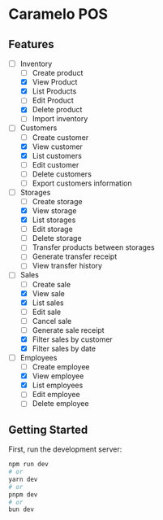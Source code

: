 # Caramelo POS

## Features

- [ ] Inventory
  - [ ] Create product
  - [x] View Product
  - [x] List Products
  - [ ] Edit Product
  - [x] Delete product
  - [ ] Import inventory
- [ ] Customers
  - [ ] Create customer
  - [x] View customer
  - [x] List customers
  - [ ] Edit customer
  - [ ] Delete customers
  - [ ] Export customers information
- [ ] Storages
  - [ ] Create storage
  - [x] View storage
  - [x] List storages
  - [ ] Edit storage
  - [ ] Delete storage
  - [ ] Transfer products between storages
  - [ ] Generate transfer receipt
  - [ ] View transfer history
- [ ] Sales
  - [ ] Create sale
  - [x] View sale
  - [x] List sales
  - [ ] Edit sale
  - [ ] Cancel sale
  - [ ] Generate sale receipt
  - [x] Filter sales by customer
  - [x] Filter sales by date
- [ ] Employees
  - [ ] Create employee
  - [x] View employee
  - [x] List employees
  - [ ] Edit employee
  - [ ] Delete employee

## Getting Started

First, run the development server:

```bash
npm run dev
# or
yarn dev
# or
pnpm dev
# or
bun dev
```
